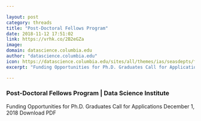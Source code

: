 ```yaml
---

layout: post
category: threads
title: "Post-Doctoral Fellows Program"
date: 2018-11-12 17:51:02
link: https://vrhk.co/2B2eGZa
image: 
domain: datascience.columbia.edu
author: "datascience.columbia.edu"
icon: https://datascience.columbia.edu/sites/all/themes/ias/seasdepts/favicon.ico
excerpt: "Funding Opportunities for Ph.D. Graduates Call for Applications December 1, 2018 Download PDF"

---
```


### Post-Doctoral Fellows Program | Data Science Institute

Funding Opportunities for Ph.D. Graduates Call for Applications December 1, 2018 Download PDF